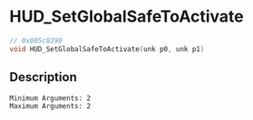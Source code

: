 # HUD_SetGlobalSafeToActivate
```c
// 0x005c0390
void HUD_SetGlobalSafeToActivate(unk p0, unk p1)
```
## Description
```
Minimum Arguments: 2
Maximum Arguments: 2
```
